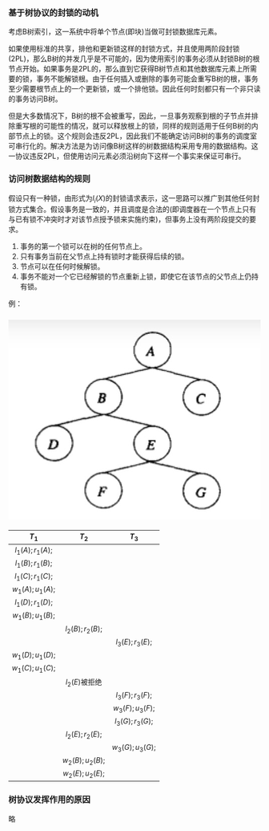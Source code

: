### 基于树协议的封锁的动机

考虑B树索引，这一系统中将单个节点(即块)当做可封锁数据库元素。

如果使用标准的共享，排他和更新锁这样的封锁方式，并且使用两阶段封锁(2PL)，那么B树的并发几乎是不可能的，因为使用索引的事务必须从封锁B树的根节点开始。如果事务是2PL的，那么直到它获得B树节点和其他数据库元素上所需要的锁，事务不能解锁根。由于任何插入或删除的事务可能会重写B树的根，事务至少需要根节点上的一个更新锁，或一个排他锁。因此任何时刻都只有一个非只读的事务访问B树。

但是大多数情况下，B树的根不会被重写，因此，一旦事务观察到根的子节点并排除重写根的可能性的情况，就可以释放根上的锁，同样的规则适用于任何B树的内部节点上的锁。这个规则会违反2PL，因此我们不能确定访问B树的事务的调度室可串行化的。解决方法是为访问像B树这样的树数据结构采用专用的数据结构。这一协议违反2PL，但使用访问元素必须沿树向下这样一个事实来保证可串行。

### 访问树数据结构的规则

假设只有一种锁，由形式为$l_i(X)$的封锁请求表示，这一思路可以推广到其他任何封锁方式集合。假设事务是一致的，并且调度是合法的(即调度器在一个节点上只有与已有锁不冲突时才对该节点授予锁来实施约束)，但事务上没有两阶段提交的要求。

1. 事务的第一个锁可以在树的任何节点上。
2. 只有事务当前在父节点上持有锁时才能获得后续的锁。
3. 节点可以在任何时候解锁。
4. 事务不能对一个它已经解锁的节点重新上锁，即使它在该节点的父节点上仍持有锁。

例：

### ![7-7-1](./7-7-1.jpg)

|      $T_1$       |      $T_2$       |      $T_3$       |
| :--------------: | :--------------: | :--------------: |
| $l_1(A);r_1(A);$ |                  |                  |
| $l_1(B);r_1(B);$ |                  |                  |
| $l_1(C);r_1(C);$ |                  |                  |
| $w_1(A);u_1(A);$ |                  |                  |
| $l_1(D);r_1(D);$ |                  |                  |
| $w_1(B);u_1(B);$ |                  |                  |
|                  | $l_2(B);r_2(B);$ |                  |
|                  |                  | $l_3(E);r_3(E);$ |
| $w_1(D);u_1(D);$ |                  |                  |
| $w_1(C);u_1(C);$ |                  |                  |
|                  |  $l_2(E)$被拒绝  |                  |
|                  |                  | $l_3(F);r_3(F);$ |
|                  |                  | $w_3(F);u_3(F);$ |
|                  |                  | $l_3(G);r_3(G);$ |
|                  | $l_2(E);r_2(E);$ |                  |
|                  |                  | $w_3(G);u_3(G);$ |
|                  | $w_2(B);u_2(B);$ |                  |
|                  | $w_2(E);u_2(E);$ |                  |

### 树协议发挥作用的原因

略
